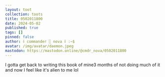 ```yaml
---
layout: toot
collection: toots
title: 0502011800
date: 2024-05-02
published: true
tags: []
pinned: false
author: ⸸ commander ░ nova ⸸ :~$
avatar: /img/avatar/daemon.jpeg
mastodon: https://mastodon.online/@cmdr_nova/0502011800
---
```


I gotta get back to writing this book of mine3 months of not doing much of it and now I feel like it's alien to me lol

